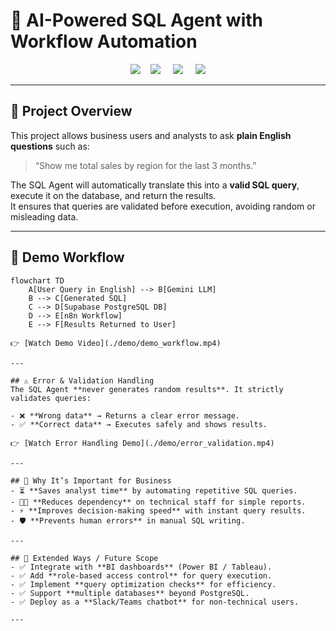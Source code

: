 # 🚀 AI-Powered SQL Agent with Workflow Automation  

<p align="center"> 
  <img src="https://img.shields.io/badge/-PostgreSQL-4169E1?style=for-the-badge&logo=postgresql&logoColor=white" /> 
  &nbsp;&nbsp;
  <img src="https://img.shields.io/badge/-n8n-EA4B71?style=for-the-badge&logo=n8n&logoColor=white" /> 
  &nbsp;&nbsp;&nbsp;
  <img src="https://img.shields.io/badge/-Supabase-3ECF8E?style=for-the-badge&logo=supabase&logoColor=white" /> 
  &nbsp;&nbsp;&nbsp;
  <img src="https://img.shields.io/badge/-Gemini-4285F4?style=for-the-badge&logo=google&logoColor=white" />
</p>

---

## 📌 Project Overview
This project allows business users and analysts to ask **plain English questions** such as:  
> “Show me total sales by region for the last 3 months.”  

The SQL Agent will automatically translate this into a **valid SQL query**, execute it on the database, and return the results.  
It ensures that queries are validated before execution, avoiding random or misleading data.

---

## 🎥 Demo Workflow  

```mermaid
flowchart TD
    A[User Query in English] --> B[Gemini LLM]
    B --> C[Generated SQL]
    C --> D[Supabase PostgreSQL DB]
    D --> E[n8n Workflow]
    E --> F[Results Returned to User]

👉 [Watch Demo Video](./demo/demo_workflow.mp4)

---

## ⚠️ Error & Validation Handling
The SQL Agent **never generates random results**. It strictly validates queries:  

- ❌ **Wrong data** → Returns a clear error message.  
- ✅ **Correct data** → Executes safely and shows results.  

👉 [Watch Error Handling Demo](./demo/error_validation.mp4)

---

## 💼 Why It’s Important for Business
- ⏳ **Saves analyst time** by automating repetitive SQL queries.  
- 👩‍💻 **Reduces dependency** on technical staff for simple reports.  
- ⚡ **Improves decision-making speed** with instant query results.  
- 🛡️ **Prevents human errors** in manual SQL writing.  

---

## 🔮 Extended Ways / Future Scope
- ✅ Integrate with **BI dashboards** (Power BI / Tableau).  
- ✅ Add **role-based access control** for query execution.  
- ✅ Implement **query optimization checks** for efficiency.  
- ✅ Support **multiple databases** beyond PostgreSQL.  
- ✅ Deploy as a **Slack/Teams chatbot** for non-technical users.  

---
